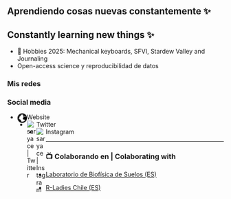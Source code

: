 ## Aprendiendo cosas nuevas constantemente ✨
## Constantly learning new things ✨

-   🌱 Hobbies 2025: Mechanical keyboards, SFVI, Stardew Valley and Journaling
-   Open-access science y reproducibilidad de datos

### Mis redes

### Social media

-   Website
    [<img align="left" alt="saryace" width="22px" src="https://raw.githubusercontent.com/iconic/open-iconic/master/svg/globe.svg" />](https://saryace.github.io)
-   Twitter
    [<img align="left" alt="saryace | Twitter" width="22px" src="https://cdn.jsdelivr.net/npm/simple-icons@v3/icons/twitter.svg" />](https://twitter.com/saryace)
-   Instagram
    [<img align="left" alt="saryace | Instagram" width="22px" src="https://cdn.jsdelivr.net/npm/simple-icons@v3/icons/instagram.svg" />](https://instagram.com/saryace)

------------------------------------------------------------------------

### 📺 Colaborando en | Colaborating with

-   [Laboratorio de Biofísica de Suelos
    (ES)](https://www.youtube.com/channel/UCtpWXCy2NDEWpdeGLoyHmBg)
    
-   [R-Ladies Chile (ES)](https://vimeo.com/rladieschile)
